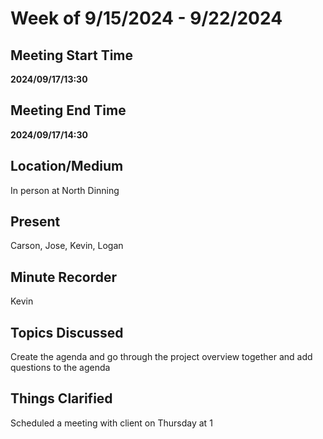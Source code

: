 # Week of 9/15/2024 - 9/22/2024

## Meeting Start Time

**2024/09/17/13:30**

## Meeting End Time

**2024/09/17/14:30**

## Location/Medium

In person at North Dinning

## Present

Carson, Jose, Kevin, Logan

## Minute Recorder

Kevin

## Topics Discussed

Create the agenda and go through the project overview together and add questions to the agenda 

## Things Clarified
Scheduled a meeting with client on Thursday at 1

